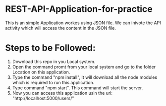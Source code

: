 # REST-API-Application-for-practice
This is an simple Application workes using JSON file. We can inivote the API activity which will access the content in the JSON file.

# Steps to be Followed:
1. Download this repo in you Local system.
2. Open the command promt from your local system and go to the folder Location on this application.
3. Type the command "npm install", It will download all the node modules which is required to run this application.
4. Type command "npm start". This command will start the server.
5. Now you can access this application usin the url: "http://localhost:5000/users/"
